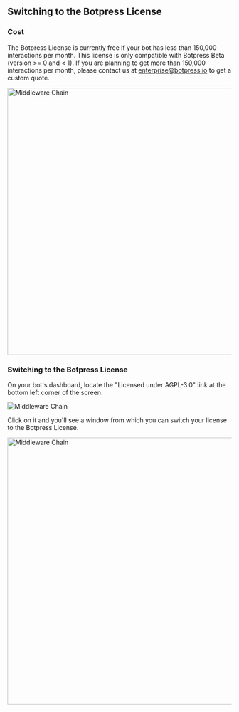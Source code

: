 ## Switching to the Botpress License

### Cost

The Botpress License is currently free if your bot has less than 150,000 interactions per month. This license is only compatible with Botpress Beta (version >= 0 and < 1). If you are planning to get more than 150,000 interactions per month, please contact us at [enterprise@botpress.io](mailto://enterprise@botpress.io) to get a custom quote.

<img alt="Middleware Chain" width="600" src="https://raw.githubusercontent.com/botpress/botpress/master/assets/botpress-licensing-chart.png">

### Switching to the Botpress License

On your bot's dashboard, locate the "Licensed under AGPL-3.0" link at the bottom left corner of the screen.

<img alt="Middleware Chain" src="https://raw.githubusercontent.com/botpress/botpress/master/assets/licensing-dashboard.png">

Click on it and you'll see a window from which you can switch your license to the Botpress License.

<img alt="Middleware Chain" width="600" src="https://raw.githubusercontent.com/botpress/botpress/master/assets/licensing-window.png">
